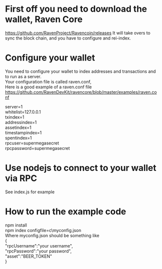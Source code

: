 # First off you need to download the wallet, Raven Core
https://github.com/RavenProject/Ravencoin/releases
It will take overs to sync the block chain, and you have to configure and rei-index.

# Configure your wallet
You need to configure your wallet to index addresses and transactions and to run as a server.  
Your configuration file is called raven.conf,    
Here is a good example of a raven.conf file https://github.com/RavenDevKit/ravencore/blob/master/examples/raven.conf

server=1  
whitelist=127.0.0.1  
txindex=1  
addressindex=1  
assetindex=1  
timestampindex=1  
spentindex=1  
rpcuser=supermegasecret  
rpcpassword=supermegasecret  


# Use nodejs to connect to your wallet via RPC
See index.js for example

# How to run the example code
npm install  
npm index configfile=c\myconfig.json  
Where myconfig.json should be something like  
{  
    "rpcUsername":"your username",  
    "rpcPassword":"your password",  
    "asset":"BEER_TOKEN"  
 }  
